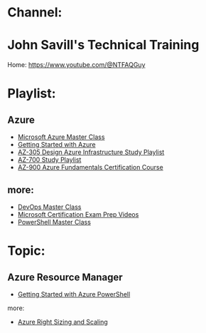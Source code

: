 # Channel:
# John Savill's Technical Training
Home: https://www.youtube.com/@NTFAQGuy

# Playlist:
## Azure
- [Microsoft Azure Master Class](https://www.youtube.com/playlist?list=PLlVtbbG169nGccbp8VSpAozu3w9xSQJoY)
- [Getting Started with Azure](https://www.youtube.com/playlist?list=PLlVtbbG169nETlTE5AsN-AZZllMzll5Sk)
- [AZ-305 Design Azure Infrastructure Study Playlist](https://www.youtube.com/playlist?list=PLlVtbbG169nHSnaP4ae33yQUI3zcmP5nP)
- [AZ-700 Study Playlist](https://www.youtube.com/playlist?list=PLlVtbbG169nGeFODKRZhjqdSxFpSPXVOa)
- [AZ-900 Azure Fundamentals Certification Course](https://www.youtube.com/playlist?list=PLlVtbbG169nED0_vMEniWBQjSoxTsBYS3)

## more:
- [DevOps Master Class](https://www.youtube.com/playlist?list=PLlVtbbG169nFr8RzQ4GIxUEznpNR53ERq)
- [Microsoft Certification Exam Prep Videos](https://www.youtube.com/playlist?list=PLlVtbbG169nHz2qfLvPsAz9CnnXofhmcA)
- [PowerShell Master Class](https://www.youtube.com/playlist?list=PLlVtbbG169nFq_hR7FcMYg32xsSAObuq8)

# Topic:
## Azure Resource Manager
- [Getting Started with Azure PowerShell](https://youtu.be/RQMdJ-9-lxY)

more:
- [Azure Right Sizing and Scaling](https://youtu.be/oE9YCVjzaKs)

